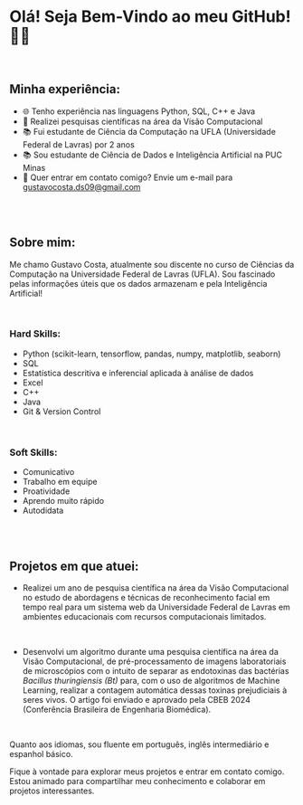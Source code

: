 # Olá! Seja Bem-Vindo ao meu GitHub! 🙋‍♂️

<br>

## Minha experiência:

- 🌐 Tenho experiência nas linguagens Python, SQL, C++ e Java<br>
- 🔬 Realizei pesquisas científicas na área da Visão Computacional <br>
- 📚 Fui estudante de Ciência da Computação na UFLA (Universidade Federal de Lavras) por 2 anos<br>
- 📚 Sou estudante de Ciência de Dados e Inteligência Artificial na PUC Minas<br>
- 📧 Quer entrar em contato comigo? Envie um e-mail para gustavocosta.ds09@gmail.com <br>
<br>

<br>

## Sobre mim:

Me chamo Gustavo Costa, atualmente sou discente no curso de Ciências da Computação na Universidade Federal de Lavras (UFLA). Sou fascinado pelas informações úteis que os dados armazenam e pela Inteligência Artificial!

<br>

### Hard Skills:

- Python (scikit-learn, tensorflow, pandas, numpy, matplotlib, seaborn)
- SQL
- Estatística descritiva e inferencial aplicada à análise de dados
- Excel
- C++
- Java
- Git & Version Control
<br>


### Soft Skills:

- Comunicativo
- Trabalho em equipe
- Proatividade
- Aprendo muito rápido
- Autodidata
<br>

<br>

## Projetos em que atuei:

- Realizei um ano de pesquisa científica na área da Visão Computacional no estudo de abordagens e técnicas de reconhecimento facial em tempo real para um sistema web da Universidade Federal de Lavras em ambientes educacionais com recursos computacionais limitados.
<br>

- Desenvolvi um algoritmo durante uma pesquisa científica na área da Visão Computacional, de pré-processamento de imagens laboratoriais de microscópios com o intuito de separar as endotoxinas das bactérias *Bacillus thuringiensis (Bt)* para, com o uso de algoritmos de
Machine Learning, realizar a contagem automática dessas toxinas prejudiciais à seres vivos. O artigo foi enviado e aprovado pela CBEB 2024 (Conferência Brasileira de Engenharia Biomédica).
<br>


Quanto aos idiomas, sou fluente em português, inglês intermediário e espanhol básico.


Fique à vontade para explorar meus projetos e entrar em contato comigo. Estou animado para compartilhar meu conhecimento e colaborar em projetos interessantes.
